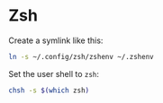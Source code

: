 # Zsh

Create a symlink like this:

```sh
ln -s ~/.config/zsh/zshenv ~/.zshenv
```

Set the user shell to `zsh`:

```sh
chsh -s $(which zsh)
```
